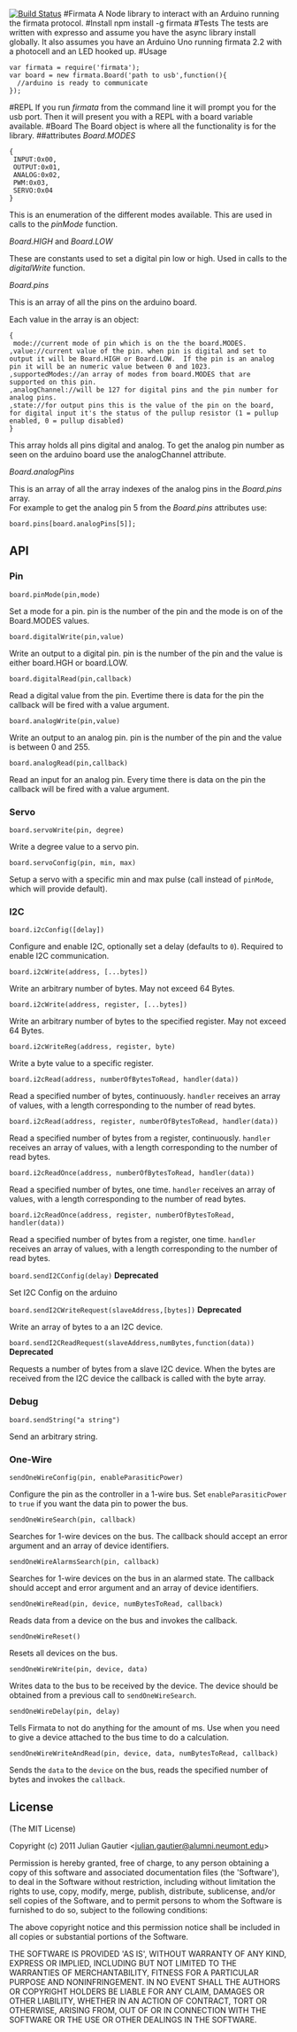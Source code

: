 [![Build Status](https://secure.travis-ci.org/jgautier/firmata.png)](http://travis-ci.org/jgautier/firmata)
#Firmata
A Node library to interact with an Arduino running the firmata protocol.
#Install
    npm install -g firmata
#Tests
The tests are written with expresso and assume you have the async library install globally.  It also assumes you have an Arduino Uno running firmata 2.2 with a photocell and an LED hooked up.
#Usage
    
    var firmata = require('firmata');
    var board = new firmata.Board('path to usb',function(){
      //arduino is ready to communicate
    });  
#REPL
If you run *firmata* from the command line it will prompt you for the usb port.  Then it will present you with a REPL with a board variable available.
#Board
  The Board object is where all the functionality is for the library.
##attributes
  *Board.MODES*
    
    {
     INPUT:0x00,
     OUTPUT:0x01,
     ANALOG:0x02,
     PWM:0x03,
     SERVO:0x04   
    }
  This is an enumeration of the different modes available.  This are used in calls to the *pinMode* function.

  *Board.HIGH* and *Board.LOW*

  These are constants used to set a digital pin low or high.  Used in calls to the *digitalWrite* function.

  *Board.pins*

  This is an array of all the pins on the arduino board.

  Each value in the array is an object:

    {
     mode://current mode of pin which is on the the board.MODES.
    ,value://current value of the pin. when pin is digital and set to output it will be Board.HIGH or Board.LOW.  If the pin is an analog pin it will be an numeric value between 0 and 1023.
    ,supportedModes://an array of modes from board.MODES that are supported on this pin.
    ,analogChannel://will be 127 for digital pins and the pin number for analog pins.
    ,state://for output pins this is the value of the pin on the board, for digital input it's the status of the pullup resistor (1 = pullup enabled, 0 = pullup disabled)
    }

  This array holds all pins digital and analog. To get the analog pin number as seen on the arduino board use the analogChannel attribute.

  *Board.analogPins*

  This is an array of all the array indexes of the analog pins in the *Board.pins* array.  
  For example to get the analog pin 5 from the *Board.pins* attributes use:

`board.pins[board.analogPins[5]];`


## API

### Pin

`board.pinMode(pin,mode)`

  Set a mode for a pin.  pin is the number of the pin and the mode is on of the Board.MODES values.

`board.digitalWrite(pin,value)`

  Write an output to a digital pin.  pin is the number of the pin and the value is either board.HGH or board.LOW.

`board.digitalRead(pin,callback)`

  Read a digital value from the pin.  Evertime there is data for the pin the callback will be fired with a value argument.  

`board.analogWrite(pin,value)`

  Write an output to an analog pin.  pin is the number of the pin and the value is between 0 and 255.  

`board.analogRead(pin,callback)`

  Read an input for an analog pin.  Every time there is data on the pin the callback will be fired with a value argument. 

### Servo 

`board.servoWrite(pin, degree)`

  Write a degree value to a servo pin.

`board.servoConfig(pin, min, max)`

  Setup a servo with a specific min and max pulse (call instead of `pinMode`, which will provide default).
  
### I2C
  
`board.i2cConfig([delay])` 

  Configure and enable I2C, optionally set a delay (defaults to `0`). Required to enable I2C communication. 

`board.i2cWrite(address, [...bytes])` 

  Write an arbitrary number of bytes. May not exceed 64 Bytes.

`board.i2cWrite(address, register, [...bytes])` 

  Write an arbitrary number of bytes to the specified register. May not exceed 64 Bytes.

`board.i2cWriteReg(address, register, byte)` 

  Write a byte value to a specific register. 

`board.i2cRead(address, numberOfBytesToRead, handler(data))` 

  Read a specified number of bytes, continuously. `handler` receives an array of values, with a length corresponding to the number of read bytes. 

`board.i2cRead(address, register, numberOfBytesToRead, handler(data))` 

  Read a specified number of bytes from a register, continuously. `handler` receives an array of values, with a length corresponding to the number of read bytes. 

`board.i2cReadOnce(address, numberOfBytesToRead, handler(data))` 

  Read a specified number of bytes, one time. `handler` receives an array of values, with a length corresponding to the number of read bytes. 

`board.i2cReadOnce(address, register, numberOfBytesToRead, handler(data))` 

  Read a specified number of bytes from a register, one time. `handler` receives an array of values, with a length corresponding to the number of read bytes. 


`board.sendI2CConfig(delay)` **Deprecated**

  Set I2C Config on the arduino

`board.sendI2CWriteRequest(slaveAddress,[bytes])` **Deprecated**

  Write an array of bytes to a an I2C device.

`board.sendI2CReadRequest(slaveAddress,numBytes,function(data))` **Deprecated**

  Requests a number of bytes from a slave I2C device.  When the bytes are received from the I2C device the callback is called with the byte array.

### Debug

`board.sendString("a string")`
    
  Send an arbitrary string.

### One-Wire

`sendOneWireConfig(pin, enableParasiticPower)`
  
  Configure the pin as the controller in a 1-wire bus. Set `enableParasiticPower` to `true` if you want the data pin to power the bus.

`sendOneWireSearch(pin, callback)`
  
  Searches for 1-wire devices on the bus. The callback should accept an error argument and an array of device identifiers.

`sendOneWireAlarmsSearch(pin, callback)`
  
  Searches for 1-wire devices on the bus in an alarmed state. The callback should accept and error argument and an array of device identifiers.

`sendOneWireRead(pin, device, numBytesToRead, callback)`
  
  Reads data from a device on the bus and invokes the callback.

`sendOneWireReset()`

  Resets all devices on the bus.

`sendOneWireWrite(pin, device, data)`
  
  Writes data to the bus to be received by the device. The device should be obtained from a previous call to `sendOneWireSearch`.

`sendOneWireDelay(pin, delay)`
  
  Tells Firmata to not do anything for the amount of ms. Use when you need to give a device attached to the bus time to do a calculation.

`sendOneWireWriteAndRead(pin, device, data, numBytesToRead, callback)`
  
  Sends the `data` to the `device` on the bus, reads the specified number of bytes and invokes the `callback`.

  
## License 

(The MIT License)

Copyright (c) 2011 Julian Gautier &lt;julian.gautier@alumni.neumont.edu&gt;

Permission is hereby granted, free of charge, to any person obtaining
a copy of this software and associated documentation files (the
'Software'), to deal in the Software without restriction, including
without limitation the rights to use, copy, modify, merge, publish,
distribute, sublicense, and/or sell copies of the Software, and to
permit persons to whom the Software is furnished to do so, subject to
the following conditions:

The above copyright notice and this permission notice shall be
included in all copies or substantial portions of the Software.

THE SOFTWARE IS PROVIDED 'AS IS', WITHOUT WARRANTY OF ANY KIND,
EXPRESS OR IMPLIED, INCLUDING BUT NOT LIMITED TO THE WARRANTIES OF
MERCHANTABILITY, FITNESS FOR A PARTICULAR PURPOSE AND NONINFRINGEMENT.
IN NO EVENT SHALL THE AUTHORS OR COPYRIGHT HOLDERS BE LIABLE FOR ANY
CLAIM, DAMAGES OR OTHER LIABILITY, WHETHER IN AN ACTION OF CONTRACT,
TORT OR OTHERWISE, ARISING FROM, OUT OF OR IN CONNECTION WITH THE
SOFTWARE OR THE USE OR OTHER DEALINGS IN THE SOFTWARE.
